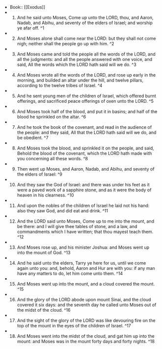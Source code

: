- Book:: [[Exodus]]
- 1. And he said unto Moses, Come up unto the LORD, thou, and Aaron, Nadab, and Abihu, and seventy of the elders of Israel; and worship ye afar off. ^1
- 2. And Moses alone shall come near the LORD: but they shall not come nigh; neither shall the people go up with him. ^2
- 3. And Moses came and told the people all the words of the LORD, and all the judgments: and all the people answered with one voice, and said, All the words which the LORD hath said will we do. ^3
- 4. And Moses wrote all the words of the LORD, and rose up early in the morning, and builded an altar under the hill, and twelve pillars, according to the twelve tribes of Israel. ^4
- 5. And he sent young men of the children of Israel, which offered burnt offerings, and sacrificed peace offerings of oxen unto the LORD. ^5
- 6. And Moses took half of the blood, and put it in basins; and half of the blood he sprinkled on the altar. ^6
- 7. And he took the book of the covenant, and read in the audience of the people: and they said, All that the LORD hath said will we do, and be obedient. ^7
- 8. And Moses took the blood, and sprinkled it on the people, and said, Behold the blood of the covenant, which the LORD hath made with you concerning all these words. ^8
- 9. Then went up Moses, and Aaron, Nadab, and Abihu, and seventy of the elders of Israel: ^9
- 10. And they saw the God of Israel: and there was under his feet as it were a paved work of a sapphire stone, and as it were the body of heaven in his clearness. ^10
- 11. And upon the nobles of the children of Israel he laid not his hand: also they saw God, and did eat and drink. ^11
- 12. And the LORD said unto Moses, Come up to me into the mount, and be there: and I will give thee tables of stone, and a law, and commandments which I have written; that thou mayest teach them. ^12
- 13. And Moses rose up, and his minister Joshua: and Moses went up into the mount of God. ^13
- 14. And he said unto the elders, Tarry ye here for us, until we come again unto you: and, behold, Aaron and Hur are with you: if any man have any matters to do, let him come unto them. ^14
- 15. And Moses went up into the mount, and a cloud covered the mount. ^15
- 16. And the glory of the LORD abode upon mount Sinai, and the cloud covered it six days: and the seventh day he called unto Moses out of the midst of the cloud. ^16
- 17. And the sight of the glory of the LORD was like devouring fire on the top of the mount in the eyes of the children of Israel. ^17
- 18. And Moses went into the midst of the cloud, and gat him up into the mount: and Moses was in the mount forty days and forty nights. ^18

